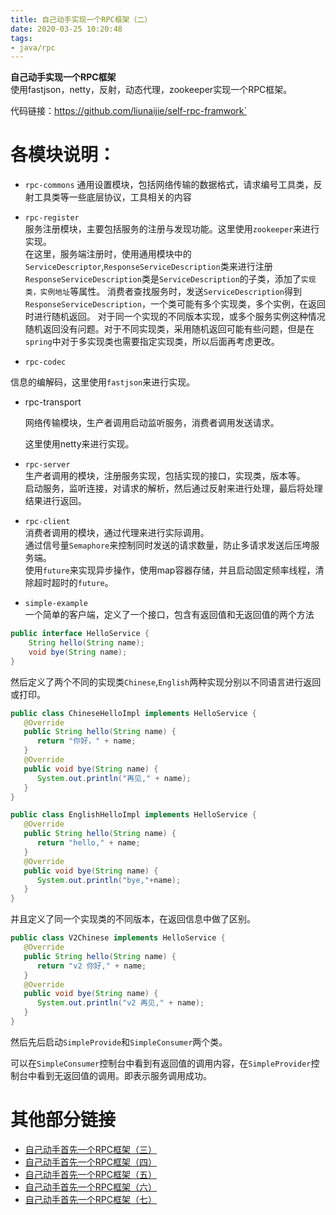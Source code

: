```yaml
---
title: 自己动手实现一个RPC框架（二）
date: 2020-03-25 10:20:48
tags:
- java/rpc
---
```


**自己动手实现一个RPC框架**  
使用fastjson，netty，反射，动态代理，zookeeper实现一个RPC框架。  

代码链接：https://github.com/liunaijie/self-rpc-framwork`

# 各模块说明：

- `rpc-commons`
   通用设置模块，包括网络传输的数据格式，请求编号工具类，反射工具类等一些底层协议，工具相关的内容

- `rpc-register`  
   服务注册模块，主要包括服务的注册与发现功能。这里使用`zookeeper`来进行实现。  
    在这里，服务端注册时，使用通用模块中的`ServiceDescriptor`,`ResponseServiceDescription`类来进行注册
   `ResponseServiceDescription`类是`ServiceDescription`的子类，添加了`实现类，实例地址`等属性。
    消费者查找服务时，发送`ServiceDescription`得到`ResponseServiceDescription`，一个类可能有多个实现类，多个实例，在返回时进行随机返回。
    对于同一个实现的不同版本实现，或多个服务实例这种情况随机返回没有问题。对于不同实现类，采用随机返回可能有些问题，但是在`spring`中对于多实现类也需要指定实现类，所以后面再考虑更改。 

   <!--more--> 
   
- `rpc-codec`  
  

信息的编解码，这里使用`fastjson`来进行实现。  

- rpc-transport

   网络传输模块，生产者调用启动监听服务，消费者调用发送请求。

   这里使用netty来进行实现。

- `rpc-server`  
   生产者调用的模块，注册服务实现，包括实现的接口，实现类，版本等。  
   启动服务，监听连接，对请求的解析，然后通过反射来进行处理，最后将处理结果进行返回。  

- `rpc-client`  
   消费者调用的模块，通过代理来进行实际调用。  
   通过信号量`Semaphore`来控制同时发送的请求数量，防止多请求发送后压垮服务端。  
   使用`future`来实现异步操作，使用map容器存储，并且启动固定频率线程，清除超时超时的`future`。

- `simple-example`  
   一个简单的客户端，定义了一个接口，包含有返回值和无返回值的两个方法  

```java
public interface HelloService {
    String hello(String name);
    void bye(String name);       
}
```

然后定义了两个不同的实现类`Chinese`,`English`两种实现分别以不同语言进行返回或打印。  

```java
public class ChineseHelloImpl implements HelloService {
   @Override
   public String hello(String name) {
      return "你好，" + name;
   }
   @Override
   public void bye(String name) {
      System.out.println("再见," + name);
   }
}

public class EnglishHelloImpl implements HelloService {
   @Override
   public String hello(String name) {
      return "hello," + name;
   }
   @Override
   public void bye(String name) {
      System.out.println("bye,"+name);
   }
}
```

 并且定义了同一个实现类的不同版本，在返回信息中做了区别。  

```java
public class V2Chinese implements HelloService {
   @Override
   public String hello(String name) {
      return "v2 你好," + name;
   }
   @Override
   public void bye(String name) {
      System.out.println("v2 再见," + name);
   }
}
```

然后先后启动`SimpleProvide`和`SimpleConsumer`两个类。  

可以在`SimpleConsumer`控制台中看到有返回值的调用内容，在`SimpleProvider`控制台中看到无返回值的调用。即表示服务调用成功。

# 其他部分链接

- [自己动手首先一个RPC框架（三）](https://www.liunaijie.top/2020/03/25/微服务/自己动手实现一个RPC框架（三）/)
- [自己动手首先一个RPC框架（四）](https://www.liunaijie.top/2020/03/25/微服务/自己动手实现一个RPC框架（四）/)
- [自己动手首先一个RPC框架（五）](https://www.liunaijie.top/2020/03/25/微服务/自己动手实现一个RPC框架（五）/)
- [自己动手首先一个RPC框架（六）](https://www.liunaijie.top/2020/03/25/微服务/自己动手实现一个RPC框架（六）/)
- [自己动手首先一个RPC框架（七）](https://www.liunaijie.top/2020/03/25/微服务/自己动手实现一个RPC框架（七）/)